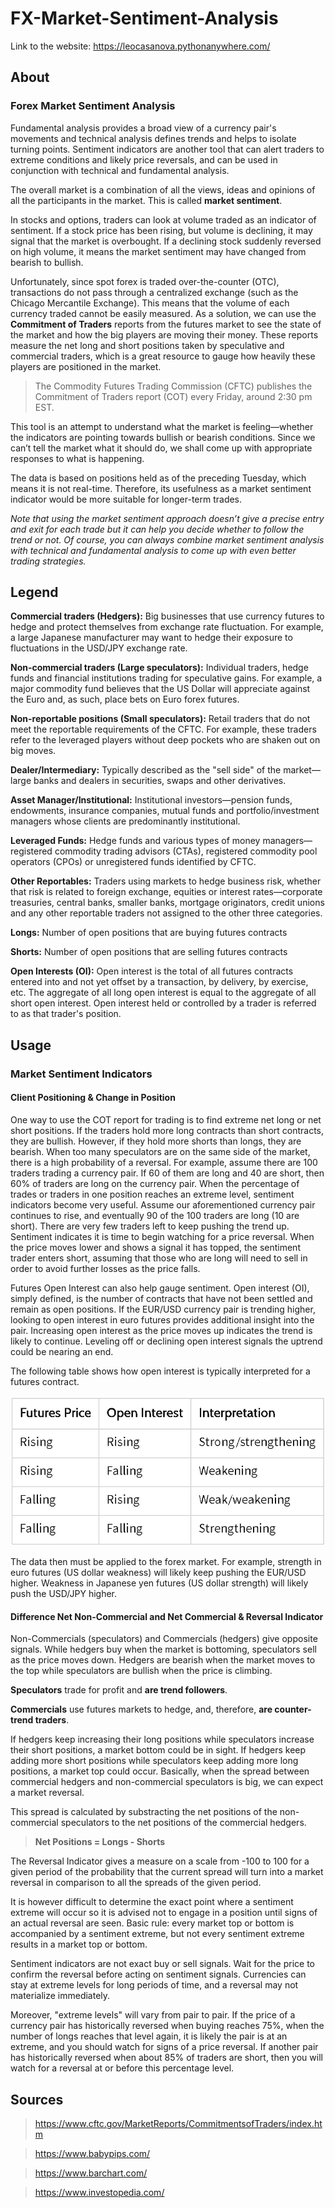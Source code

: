 # FX-Market-Sentiment-Analysis

Link to the website: https://leocasanova.pythonanywhere.com/

## About

### Forex Market Sentiment Analysis

Fundamental analysis provides a broad view of a currency pair's movements and technical analysis defines trends and helps to isolate turning points. Sentiment indicators are another tool that can alert traders to extreme conditions and likely price reversals, and can be used in conjunction with technical and fundamental analysis.

The overall market is a combination of all the views, ideas and opinions of all the participants in the market. This is called **market sentiment**.

In stocks and options, traders can look at volume traded as an indicator of sentiment. If a stock price has been rising, but volume is declining, it may signal that the market is overbought. If a declining stock suddenly reversed on high volume, it means the market sentiment may have changed from bearish to bullish.

Unfortunately, since spot forex is traded over-the-counter (OTC), transactions do not pass through a centralized exchange (such as the Chicago Mercantile Exchange). This means that the volume of each currency traded cannot be easily measured. As a solution, we can use the **Commitment of Traders** reports from the futures market to see the state of the market and how the big players are moving their money. These reports measure the net long and short positions taken by speculative and commercial traders, which is a great resource to gauge how heavily these players are positioned in the market.

> The Commodity Futures Trading Commission (CFTC) publishes the Commitment of Traders report (COT) every Friday, around 2:30 pm EST.

This tool is an attempt to understand what the market is feeling—whether the indicators are pointing towards bullish or bearish conditions. Since we can’t tell the market what it should do, we shall come up with appropriate responses to what is happening.

The data is based on positions held as of the preceding Tuesday, which means it is not real-time. Therefore, its usefulness as a market sentiment indicator would be more suitable for longer-term trades.

*Note that using the market sentiment approach doesn’t give a precise entry and exit for each trade but it can help you decide whether to follow the trend or not. Of course, you can always combine market sentiment analysis with technical and fundamental analysis to come up with even better trading strategies.*

## Legend

**Commercial traders (Hedgers):** Big businesses that use currency futures to hedge and protect themselves from exchange rate fluctuation. For example, a large Japanese manufacturer may want to hedge their exposure to fluctuations in the USD/JPY exchange rate.

**Non-commercial traders (Large speculators):** Individual traders, hedge funds and financial institutions trading for speculative gains. For example, a major commodity fund believes that the US Dollar will appreciate against the Euro and, as such, place bets on Euro forex futures.

**Non-reportable positions (Small speculators):** Retail traders that do not meet the reportable requirements of the CFTC. For example, these traders refer to the leveraged players without deep pockets who are shaken out on big moves.


**Dealer/Intermediary:** Typically described as the "sell side" of the market—large banks and dealers in securities, swaps and other derivatives.

**Asset Manager/Institutional:** Institutional investors—pension funds, endowments, insurance companies, mutual funds and portfolio/investment managers whose clients are predominantly institutional.

**Leveraged Funds:** Hedge funds and various types of money managers—registered commodity trading advisors (CTAs), registered commodity pool operators (CPOs) or unregistered funds identified by CFTC.

**Other Reportables:** Traders using markets to hedge business risk, whether that risk is related to foreign exchange, equities or interest rates—corporate treasuries, central banks, smaller banks, mortgage originators, credit unions and any other reportable traders not assigned to the other three categories.


**Longs:** Number of open positions that are buying futures contracts

**Shorts:** Number of open positions that are selling futures contracts

**Open Interests (OI):** Open interest is the total of all futures contracts entered into and not yet offset by a transaction, by delivery, by exercise, etc. The aggregate of all long open interest is equal to the aggregate of all short open interest. Open interest held or controlled by a trader is referred to as that trader's position.

## Usage

### Market Sentiment Indicators

#### Client Positioning & Change in Position

One way to use the COT report for trading is to find extreme net long or net short positions. If the traders hold more long contracts than short contracts, they are bullish. However, if they hold more shorts than longs, they are bearish. When too many speculators are on the same side of the market, there is a high probability of a reversal. For example, assume there are 100 traders trading a currency pair. If 60 of them are long and 40 are short, then 60% of traders are long on the currency pair. When the percentage of trades or traders in one position reaches an extreme level, sentiment indicators become very useful. Assume our aforementioned currency pair continues to rise, and eventually 90 of the 100 traders are long (10 are short). There are very few traders left to keep pushing the trend up. Sentiment indicates it is time to begin watching for a price reversal. When the price moves lower and shows a signal it has topped, the sentiment trader enters short, assuming that those who are long will need to sell in order to avoid further losses as the price falls.

Futures Open Interest can also help gauge sentiment. Open interest (OI), simply defined, is the number of contracts that have not been settled and remain as open positions. If the EUR/USD currency pair is trending higher, looking to open interest in euro futures provides additional insight into the pair. Increasing open interest as the price moves up indicates the trend is likely to continue. Leveling off or declining open interest signals the uptrend could be nearing an end.

The following table shows how open interest is typically interpreted for a futures contract.

![Table](MarketSentimentAnalysisTool/assets/table.png)

The data then must be applied to the forex market. For example, strength in euro futures (US dollar weakness) will likely keep pushing the EUR/USD higher. Weakness in Japanese yen futures (US dollar strength) will likely push the USD/JPY higher.

#### Difference Net Non-Commercial and Net Commercial & Reversal Indicator

Non-Commercials (speculators) and Commercials (hedgers) give opposite signals. While hedgers buy when the market is bottoming, speculators sell as the price moves down. Hedgers are bearish when the market moves to the top while speculators are bullish when the price is climbing.

**Speculators** trade for profit and **are trend followers**.

**Commercials** use futures markets to hedge, and, therefore, **are counter-trend traders**.

If hedgers keep increasing their long positions while speculators increase their short positions, a market bottom could be in sight. If hedgers keep adding more short positions while speculators keep adding more long positions, a market top could occur. Basically, when the spread between commercial hedgers and non-commercial speculators is big, we can expect a market reversal.

This spread is calculated by substracting the net positions of the non-commercial speculators to the net positions of the commercial hedgers.

> **Net Positions = Longs - Shorts**

The Reversal Indicator gives a measure on a scale from -100 to 100 for a given period of the probability that the current spread will turn into a market reversal in comparison to all the spreads of the given period.

It is however difficult to determine the exact point where a sentiment extreme will occur so it is advised not to engage in a position until signs of an actual reversal are seen. Basic rule: every market top or bottom is accompanied by a sentiment extreme, but not every sentiment extreme results in a market top or bottom.


Sentiment indicators are not exact buy or sell signals. Wait for the price to confirm the reversal before acting on sentiment signals. Currencies can stay at extreme levels for long periods of time, and a reversal may not materialize immediately.

Moreover, "extreme levels" will vary from pair to pair. If the price of a currency pair has historically reversed when buying reaches 75%, when the number of longs reaches that level again, it is likely the pair is at an extreme, and you should watch for signs of a price reversal. If another pair has historically reversed when about 85% of traders are short, then you will watch for a reversal at or before this percentage level.

## Sources
> https://www.cftc.gov/MarketReports/CommitmentsofTraders/index.htm

> https://www.babypips.com/

> https://www.barchart.com/

> https://www.investopedia.com/
